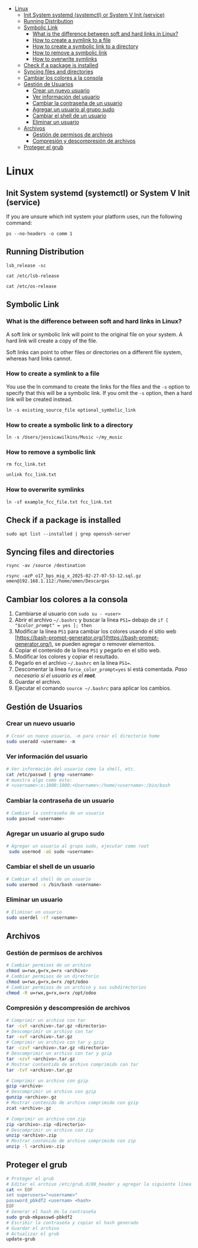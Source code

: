 <!-- TOC -->
* [Linux](#linux)
  * [Init System  systemd (systemctl) or System V Init (service)](#init-system--systemd-systemctl-or-system-v-init-service)
  * [Running Distribution](#running-distribution)
  * [Symbolic Link](#symbolic-link)
    * [What is the difference between soft and hard links in Linux?](#what-is-the-difference-between-soft-and-hard-links-in-linux)
    * [How to create a symlink to a file](#how-to-create-a-symlink-to-a-file)
    * [How to create a symbolic link to a directory](#how-to-create-a-symbolic-link-to-a-directory)
    * [How to remove a symbolic link](#how-to-remove-a-symbolic-link)
    * [How to overwrite symlinks](#how-to-overwrite-symlinks)
  * [Check if a package is installed](#check-if-a-package-is-installed)
  * [Syncing files and directories](#syncing-files-and-directories)
  * [Cambiar los colores a la consola](#cambiar-los-colores-a-la-consola)
  * [Gestión de Usuarios](#gestión-de-usuarios)
    * [Crear un nuevo usuario](#crear-un-nuevo-usuario)
    * [Ver información del usuario](#ver-información-del-usuario)
    * [Cambiar la contraseña de un usuario](#cambiar-la-contraseña-de-un-usuario)
    * [Agregar un usuario al grupo sudo](#agregar-un-usuario-al-grupo-sudo)
    * [Cambiar el shell de un usuario](#cambiar-el-shell-de-un-usuario)
    * [Eliminar un usuario](#eliminar-un-usuario)
  * [Archivos](#archivos)
    * [Gestión de permisos de archivos](#gestión-de-permisos-de-archivos)
    * [Compresión y descompresión de archivos](#compresión-y-descompresión-de-archivos)
  * [Proteger el grub](#proteger-el-grub)
<!-- TOC -->

# Linux

## Init System  systemd (systemctl) or System V Init (service)

If you are unsure which init system your platform uses, run the following command:

`ps --no-headers -o comm 1`

## Running Distribution

`lsb_release -sc`

`cat /etc/lsb-release`

`cat /etc/os-release`

## Symbolic Link

### What is the difference between soft and hard links in Linux?

A soft link or symbolic link will point to the original file on your system. A hard link will create a copy of the file.

Soft links can point to other files or directories on a different file system, whereas hard links cannot.

### How to create a symlink to a file

You use the ln command to create the links for the files and the `-s` option to specify that this will be a symbolic link. If you omit the `-s`
option, then a hard link will be created instead.

`ln -s existing_source_file optional_symbolic_link`

### How to create a symbolic link to a directory

`ln -s /Users/jessicawilkins/Music ~/my_music`

### How to remove a symbolic link

`rm fcc_link.txt`

`unlink fcc_link.txt`

### How to overwrite symlinks

`ln -sf example_fcc_file.txt fcc_link.txt`

## Check if a package is installed
`sudo apt list --installed | grep openssh-server`

## Syncing files and directories
`rsync -av /source /destination`

`rsync -azP o17_bps_mig_x_2025-02-27-07-53-12.sql.gz omen@192.168.1.112:/home/omen/Descargas`

## Cambiar los colores a la consola
1. Cambiarse al usuario con `sudo su - <user>`
2. Abrir el archivo `~/.bashrc` y buscar la línea `PS1=` debajo de `if [ "$color_prompt" = yes ]; then`
3. Modificar la línea `PS1` para cambiar los colores usando el sitio web [https://bash-prompt-generator.org/](https://bash-prompt-generator.org/), se pueden agregar o remover elementos.
4. Copiar el contenido de la línea `PS1` y pegarlo en el sitio web.
5. Modificar los colores y copiar el resultado.
6. Pegarlo en el archivo `~/.bashrc` en la línea `PS1=`.
7. Descomentar la línea `force_color_prompt=yes` si está comentada. _Paso necesario si el usuario es el **root**._
8. Guardar el archivo.
9. Ejecutar el comando `source ~/.bashrc` para aplicar los cambios.

## Gestión de Usuarios

### Crear un nuevo usuario
```bash
# Crear un nuevo usuario, -m para crear el directorio home
sudo useradd <username> -m
```

### Ver información del usuario
```bash
# Ver información del usuario como la shell, etc.
cat /etc/passwd | grep <username>
# muestra algo como esto:
# <username>:x:1000:1000:<Username>:/home/<username>:/bin/bash
````

### Cambiar la contraseña de un usuario
```bash
# Cambiar la contraseña de un usuario
sudo passwd <username>
```

### Agregar un usuario al grupo sudo
```bash 
# Agregar un usuario al grupo sudo, ejecutar como root
 sudo usermod -aG sudo <username>
```


### Cambiar el shell de un usuario
```bash
# Cambiar el shell de un usuario
sudo usermod -s /bin/bash <username>
```

### Eliminar un usuario
```bash
# Eliminar un usuario
sudo userdel -rf <username>
```

## Archivos

### Gestión de permisos de archivos
```bash
# Cambiar permisos de un archivo
chmod u=rwx,g=rx,o=rx <archivo>
# Cambiar permisos de un directorio
chmod u=rwx,g=rx,o=rx /opt/odoo
# Cambiar permisos de un archivo y sus subdirectorios
chmod -R u=rwx,g=rx,o=rx /opt/odoo
```

### Compresión y descompresión de archivos
```bash
# Comprimir un archivo con tar 
tar -cvf <archivo>.tar.gz <directorio>
# Descomprimir un archivo con tar
tar -xvf <archivo>.tar.gz
# Comprimir un archivo con tar y gzip
tar -czvf <archivo>.tar.gz <directorio>
# Descomprimir un archivo con tar y gzip
tar -xzvf <archivo>.tar.gz
# Mostrar contentido de archivo comprimido con tar
tar -tvf <archivo>.tar.gz

# Comprimir un archivo con gzip
gzip <archivo>
# Descomprimir un archivo con gzip
gunzip <archivo>.gz
# Mostrar contenido de archivo comprimido con gzip
zcat <archivo>.gz

# Comprimir un archivo con zip
zip <archivo>.zip <directorio>
# Descomprimir un archivo con zip
unzip <archivo>.zip
# Mostrar contenido de archivo comprimido con zip
unzip -l <archivo>.zip
```

## Proteger el grub
```bash
# Proteger el grub
# Editar el archivo /etc/grub.d/00_header y agregar la siguiente línea al final
cat << EOF
set superusers="<username>"
password_pbkdf2 <usernam> <hash>
EOF
# Generar el hash de la contraseña
sudo grub-mkpasswd-pbkdf2
# Escribir la contraseña y copiar el hash generado
# Guardar el archivo
# Actualizar el grub
update-grub
```